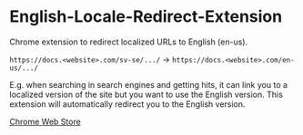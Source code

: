 # English-Locale-Redirect-Extension
Chrome extension to redirect localized URLs to English (en-us).

```https://docs.<website>.com/sv-se/.../``` → ```https://docs.<website>.com/en-us/.../```

E.g. when searching in search engines and getting hits, it can link you to a localized version of the site but you want to use the English version.
This extension will automatically redirect you to the English version.

[Chrome Web Store](https://chrome.google.com/webstore/detail/ckmnnhmdlnhafddlncomgamindboflda)
